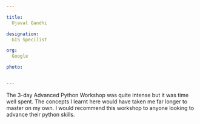 ```yaml
---

title:
  Ujaval Gandhi

designation:
  GIS Specilist

org:
  Google

photo:


---
```


The 3-day Advanced Python Workshop was quite intense but it was time well spent. The concepts I learnt here would have taken me far longer to master on my own. I would recommend this workshop to anyone looking to advance their python skills.